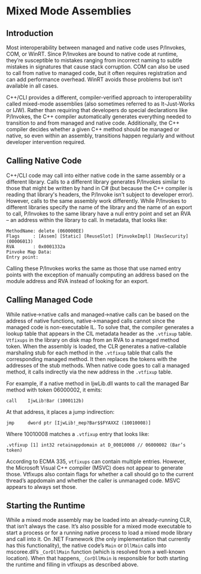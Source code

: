 # Mixed Mode Assemblies
## Introduction
Most interoperability between managed and native code uses P/Invokes, COM, or WinRT. Since P/Invokes are bound to native code at runtime, they’re susceptible to mistakes ranging from incorrect naming to subtle mistakes in signatures that cause stack corruption. COM can also be used to call from native to managed code, but it often requires registration and can add performance overhead. WinRT avoids those problems but isn’t available in all cases.

C++/CLI provides a different, compiler-verified approach to interoperability called mixed-mode assemblies (also sometimes referred to as It-Just-Works or IJW). Rather than requiring that developers do special declarations like P/Invokes, the C++ compiler automatically generates everything needed to transition to and from managed and native code. Additionally, the C++ compiler decides whether a given C++ method should be managed or native, so even within an assembly, transitions happen regularly and without developer intervention required.

## Calling Native Code
C++/CLI code may call into either native code in the same assembly or a different library. Calls to a different library generates P/Invokes similar to those that might be written by hand in C# (but because the C++ compiler is reading that library's headers, the P/Invoke isn't subject to developer error). However, calls to the same assembly work differently. While P/Invokes to different libraries specify the name of the library and the name of an export to call, P/Invokes to the same library have a null entry point and set an RVA – an address within the library to call. In metadata, that looks like:
```
MethodName: delete (060000EE)
Flags     : [Assem] [Static] [ReuseSlot] [PinvokeImpl] [HasSecurity]  (00006013)
RVA       : 0x0001332a
Pinvoke Map Data:
Entry point:  
```
Calling these P/Invokes works the same as those that use named entry points with the exception of manually computing an address based on the module address and RVA instead of looking for an export.

## Calling Managed Code
While native->native calls and managed->native calls can be based on the address of native functions, native->managed calls cannot since the managed code is non-executable IL. To solve that, the compiler generates a lookup table that appears in the CIL metadata header as the ```.vtfixup``` table. ```Vtfixups``` in the library on disk map from an RVA to a managed method token. When the assembly is loaded, the CLR generates a native-callable marshaling stub for each method in the ```.vtfixup``` table that calls the corresponding managed method. It then replaces the tokens with the addresses of the stub methods. When native code goes to call a managed method, it calls indirectly via the new address in the ```.vtfixup``` table. 

For example, if a native method in IjwLib.dll wants to call the managed Bar method with token 06000002, it emits:
```
call    IjwLib!Bar (1000112b)
```
At that address, it places a jump indirection:
```
jmp     dword ptr [IjwLib!_mep?Bar$$FYAXXZ (10010008)]
```
Where 10010008 matches a ```.vtfixup``` entry that looks like:
```
.vtfixup [1] int32 retainappdomain at D_00010008 // 06000002 (Bar’s token)
```
According to ECMA 335, ```vtfixups``` can contain multiple entries. However, the Microsoft Visual C++ compiler (MSVC) does not appear to generate those. Vtfixups also contain flags for whether a call should go to the current thread’s appdomain and whether the caller is unmanaged code. MSVC appears to always set those.

## Starting the Runtime
While a mixed mode assembly may be loaded into an already-running CLR, that isn’t always the case. It’s also possible for a mixed mode executable to start a process or for a running native process to load a mixed mode library and call into it. On .NET Framework (the only implementation that currently has this functionality), the native code’s ```Main``` or ```DllMain``` calls into mscoree.dll’s ```_CorDllMain``` function (which is resolved from a well-known location). When that happens, ```_CorDllMain``` is responsible for both starting the runtime and filling in vtfixups as described above.
